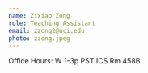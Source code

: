 ```yaml
---
name: Zixiao Zong 
role: Teaching Assistant
email: zzong2@uci.edu
photo: zzong.jpeg
---
```

Office Hours: W 1-3p PST ICS Rm 458B